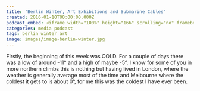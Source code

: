 ```yaml
---
title: 'Berlin Winter, Art Exhibitions and Submarine Cables'
created: 2016-01-10T00:00:00.000Z
podcast_embed: <iframe width="100%" height="166" scrolling="no" frameborder="no" src="https://w.soundcloud.com/player/?url=https%3A//api.soundcloud.com/tracks/289723713&amp;color=ff5500&amp;auto_play=false&amp;hide_related=false&amp;show_comments=true&amp;show_user=true&amp;show_reposts=false"></iframe>
categories: media podcast
tags: berlin winter art
image: images/image-berlin-winter.jpg
---
```


Firstly, the beginning of this week was COLD. For a couple of days there was a low of around -11° and a high of maybe -5°. I know for some of you in more northern climbs this is nothing but having lived in London, where the weather is generally average most of the time and Melbourne where the coldest it gets to is about 0°, for me this was the coldest I have ever been.
